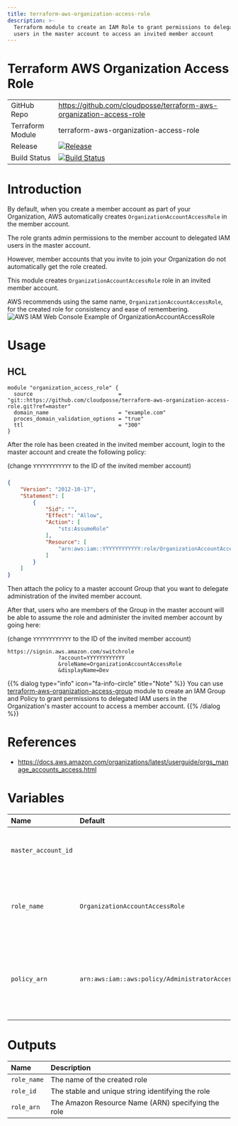 ```yaml
---
title: terraform-aws-organization-access-role
description: >-
  Terraform module to create an IAM Role to grant permissions to delegated IAM
  users in the master account to access an invited member account
---
```


# Terraform AWS Organization Access Role

|                  |                                                                                                                                                                                          |
|:-----------------|:-----------------------------------------------------------------------------------------------------------------------------------------------------------------------------------------|
| GitHub Repo      | <https://github.com/cloudposse/terraform-aws-organization-access-role>                                                                                                                   |
| Terraform Module | terraform-aws-organization-access-role                                                                                                                                                   |
| Release          | [![Release](https://img.shields.io/github/release/cloudposse/terraform-aws-organization-access-role.svg)](https://github.com/cloudposse/terraform-aws-organization-access-role/releases) |
| Build Status     | [![Build Status](https://travis-ci.org/cloudposse/terraform-aws-organization-access-role.svg?branch=master)](https://travis-ci.org/cloudposse/terraform-aws-organization-access-role)    |

# Introduction

By default, when you create a member account as part of your Organization, AWS automatically creates `OrganizationAccountAccessRole` in the member account.

The role grants admin permissions to the member account to delegated IAM users in the master account.

However, member accounts that you invite to join your Organization do not automatically get the role created.

This module creates `OrganizationAccountAccessRole` role in an invited member account.

AWS recommends using the same name, `OrganizationAccountAccessRole`, for the created role for consistency and ease of remembering. ![AWS IAM Web Console Example of OrganizationAccountAccessRole](/assets/e24ad8c-OrganizationAccountAccessRole.png)

# Usage

## HCL

```hcl
module "organization_access_role" {
  source                           = "git::https://github.com/cloudposse/terraform-aws-organization-access-role.git?ref=master"
  domain_name                      = "example.com"
  proces_domain_validation_options = "true"
  ttl                              = "300"
}
```

After the role has been created in the invited member account, login to the master account and create the following policy:

(change `YYYYYYYYYYYY` to the ID of the invited member account)

### #

```json
{
    "Version": "2012-10-17",
    "Statement": [
        {
            "Sid": "",
            "Effect": "Allow",
            "Action": [
                "sts:AssumeRole"
            ],
            "Resource": [
                "arn:aws:iam::YYYYYYYYYYYY:role/OrganizationAccountAccessRole"
            ]
        }
    ]
}
```

Then attach the policy to a master account Group that you want to delegate administration of the invited member account.

After that, users who are members of the Group in the master account will be able to assume the role and administer the invited member account by going here:

(change `YYYYYYYYYYYY` to the ID of the invited member account)

```
https://signin.aws.amazon.com/switchrole
                ?account=YYYYYYYYYYYY
                &roleName=OrganizationAccountAccessRole
                &displayName=Dev
```

{{% dialog type="info" icon="fa-info-circle" title="Note" %}}
You can use [terraform-aws-organization-access-group](https://github.com/cloudposse/terraform-aws-organization-access-group) module to create an IAM Group and Policy to grant permissions to delegated IAM users in the Organization's master account to access a member account.
{{% /dialog %}}

# References

- <https://docs.aws.amazon.com/organizations/latest/userguide/orgs_manage_accounts_access.html>

# Variables

| Name                | Default                                       | Description                                                                                                                                                              | Required |
|:--------------------|:----------------------------------------------|:-------------------------------------------------------------------------------------------------------------------------------------------------------------------------|:---------|
| `master_account_id` |                                               | The ID of the master account to grant permissions to access the current account                                                                                          | Yes      |
| `role_name`         | `OrganizationAccountAccessRole`               | The name of the role to grant permissions to delegated IAM users in the master account to the current account                                                            | No       |
| `policy_arn`        | `arn:aws:iam::aws:policy/AdministratorAccess` | Policy ARN to attach to the role. By default, it attaches `AdministratorAccess` managed policy to grant full access to AWS services and resources in the current account | No       |

# Outputs

| Name        | Description                                        |
|:------------|:---------------------------------------------------|
| `role_name` | The name of the created role                       |
| `role_id`   | The stable and unique string identifying the role  |
| `role_arn`  | The Amazon Resource Name (ARN) specifying the role |
